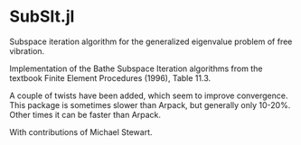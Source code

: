 # SubSIt.jl

Subspace iteration algorithm for the generalized eigenvalue problem of free
vibration. 

Implementation of the Bathe Subspace Iteration algorithms from the textbook
Finite Element Procedures (1996),  Table 11.3.

A couple of twists have been added, which seem to improve convergence.
This package is sometimes slower than Arpack, but generally only 10-20%.
Other times it can be faster than  Arpack.

With contributions of Michael Stewart.
